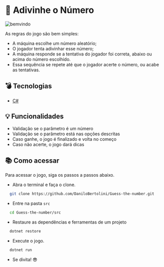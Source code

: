 # :1234: Adivinhe o Número

![bemvindo](https://github.com/DaniloBertolini/Guess-the-number/assets/49735033/94ddccf4-6611-4511-9808-4b266e80cf49)

As regras do jogo são bem simples:
- A máquina escolhe um número aleatório;
- O jogador tenta adivinhar esse número;
- A máquina responde se a tentativa do jogador foi correta, abaixo ou acima do número escolhido.
- Essa sequência se repete até que o jogador acerte o número, ou acabe as tentativas.

## :bomb: Tecnologias
- [C#](https://learn.microsoft.com/pt-br/dotnet/csharp/)

## :bulb: Funcionalidades
- Validação se o parâmetro é um número
- Validação se o parâmetro está nas opções descritas
- Caso ganhe, o jogo é finalizado e volta no começo
- Caso não acerte, o jogo dará dicas

## :books: Como acessar
Para acessar o jogo, siga os passos a passos abaixo.
  - Abra o terminal e faça o clone.
  ```bash
    git clone https://github.com/DaniloBertolini/Guess-the-number.git
  ```
  - Entre na pasta `src`
  ```bash
    cd Guess-the-number/src
  ```
  - Restaure as dependências e ferramentas de um projeto 
  ```bash
    dotnet restore
  ```
  - Execute o jogo. 
  ```bash
    dotnet run
  ```

  - Se divita! :sunglasses:
